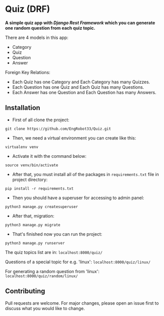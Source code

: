 # Quiz (DRF)

**A simple quiz app with _Django Rest Framework_ which you can generate one random question from each quiz topic.**

There are 4 models in this app:
* Category
* Quiz
* Question
* Answer

Foreign Key Relations:
* Each Quiz has one Category and Each Category has many Quizzes.
* Each Question has one Quiz and Each Quiz has many Questions.
* Each Answer has one Question and Each Question has many Answers.

## Installation

* First of all clone the project:
```
git clone https://github.com/EngRobot33/Quiz.git
```
* Then, we need a virtual environment you can create like this:
```
virtualenv venv
```
* Activate it with the command below:
```
source venv/bin/activate
```
* After that, you must install all of the packages in `requirements.txt` file in project directory:
```
pip install -r requirements.txt
```
* Then you should have a superuser for accessing to admin panel:
```
python3 manage.py createsuperuser
```
* After that, migration:
```
python3 manage.py migrate
```
* That's finished now you can run the project:
```
python3 manage.py runserver
```

The quiz topics list are in:
`localhost:8000/quiz/`

Questions of a special topic for e.g. 'linux':
`localhost:8000/quiz/linux/`

For generating a random question from 'linux':
`localhost:8000/quiz/random/linux/`

## Contributing
Pull requests are welcome. For major changes, please open an issue first to discuss what you would like to change.


